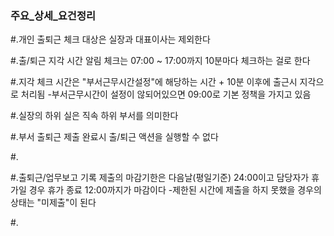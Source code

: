 ### 주요_상세_요건정리 ###

 #.개인 출퇴근 체크 대상은 실장과 대표이사는 제외한다

 #.출/퇴근 지각 시간 알림 체크는 07:00 ~ 17:00까지 10분마다 체크하는 걸로 한다

 #.지각 체크 시간은 "부서근무시간설정"에 해당하는 시간 + 10분 이후에 출근시 지각으로 처리됨
  -부서근무시간이 설정이 않되어있으면 09:00로 기본 정책을 가지고 있음

 #.실장의 하위 실은 직속 하위 부서를 의미한다

 #.부서 출퇴근 제출 완료시 출/퇴근 액션을 실행할 수 없다

 #.

 #.출퇴근/업무보고 기록 제출의 마감기한은 다음날(평일기준) 24:00이고 담당자가 휴가일 경우 휴가 종료 12:00까지가 마감이다
  -제한된 시간에 제출을 하지 못했을 경우의 상태는 "미제출"이 된다

 #.